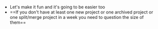 - Let's make it fun and it's going to be easier too
- ==If you don't have at least one new project or one archived project or one split/merge project in a week you need to question the size of them==
